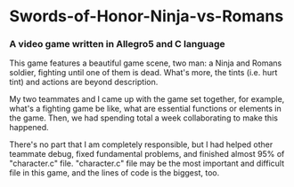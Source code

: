 # Swords-of-Honor-Ninja-vs-Romans
### A video game written in Allegro5 and C language
This game features a beautiful game scene, two man: a Ninja and Romans soldier, fighting until one of them is dead. What's more, the tints (i.e. hurt tint) and actions are beyond description.

My two teammates and I came up with the game set together, for example, what's a fighting game be like, what are essential functions or elements in the game. Then, we had spending total a week collaborating to make this happened.

There's no part that I am completely responsible, but I had helped other teammate debug, fixed fundamental problems, and finished almost 95% of "character.c" file. "character.c" file may be the most important and difficult file in this game, and the lines of code is the biggest, too.
